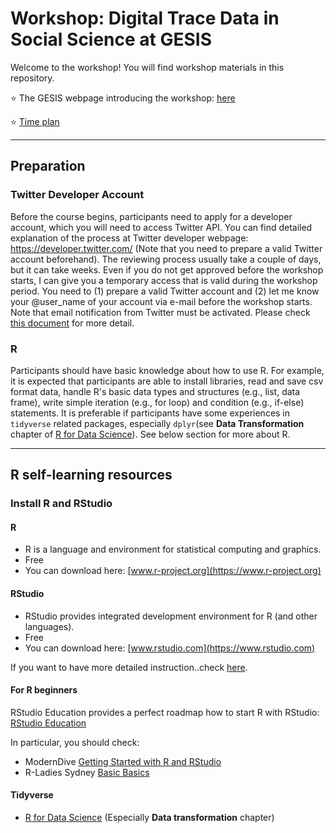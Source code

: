 # Workshop: Digital Trace Data in Social Science at GESIS

Welcome to the workshop! You will find workshop materials in this repository.

:star: The GESIS webpage introducing the workshop: [here](https://training.gesis.org/?site=pDetails&child=full&pID=0x31B571BACE1F4C769B22CE82CCDC615C)

:star: [Time plan](Slides/Agenda.pdf)

---
## Preparation

### Twitter Developer Account
Before the course begins, participants need to apply for a developer account, which you will need to access Twitter API. You can find detailed explanation of the process at Twitter developer webpage: https://developer.twitter.com/ (Note that you need to prepare a valid Twitter account beforehand).  The reviewing process usually take a couple of days, but it can take weeks. Even if you do not get approved before the workshop starts,
I can give you a temporary access that is valid during the workshop period. You need to (1) prepare a valid Twitter account and (2) let me know your @user_name of your account via e-mail before the workshop starts. Note that email notification from Twitter must be activated.
Please check [this document](Slides/Get_acces_to_Twitter_APIs.pdf) for more detail.


### R
Participants should have basic knowledge about how to use R. For example, it is expected that participants are able to install libraries, read and save csv format data, handle R's basic data types and structures (e.g., list, data frame), write simple iteration (e.g., for loop) and condition (e.g., if-else) statements. It is preferable if participants have some experiences in `tidyverse` related packages, especially `dplyr`(see **Data Transformation** chapter of [R for Data Science](https://r4ds.had.co.nz)). See below section for more about R.


---
## R self-learning resources

### Install R and RStudio
#### R
- R is a language and environment for statistical computing and graphics.
- Free
- You can download here: [www.r-project.org](https://www.r-project.org)

#### RStudio
- RStudio provides integrated development environment for R (and other languages).
- Free
- You can download here: [www.rstudio.com](https://www.rstudio.com)

If you want to have more detailed instruction..check [here](https://courses.edx.org/courses/UTAustinX/UT.7.01x/3T2014/56c5437b88fa43cf828bff5371c6a924/).

#### For R beginners
RStudio Education provides a perfect roadmap how to start R with RStudio: [RStudio Education](https://education.rstudio.com/learn/beginner/)

In particular, you should check:
-  ModernDive [Getting Started with R and RStudio](https://moderndive.netlify.app/1-getting-started.html)
-  R-Ladies Sydney [Basic Basics](https://rladiessydney.org/courses/ryouwithme/01-basicbasics-0/)

#### Tidyverse
- [R for Data Science](https://r4ds.had.co.nz) (Especially **Data transformation** chapter)
